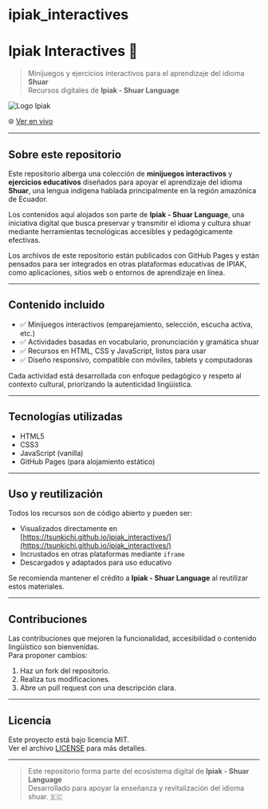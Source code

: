 # ipiak_interactives
# Ipiak Interactives 🌿

> Minijuegos y ejercicios interactivos para el aprendizaje del idioma **Shuar**  
> Recursos digitales de **Ipiak - Shuar Language**

![Logo Ipiak](https://via.placeholder.com/150?text=Ipiak) <!-- Sugerimos reemplazar con el logo oficial cuando esté disponible -->

🌐 [Ver en vivo](https://tsunkichi.github.io/ipiak_interactives/)

---

## Sobre este repositorio

Este repositorio alberga una colección de **minijuegos interactivos** y **ejercicios educativos** diseñados para apoyar el aprendizaje del idioma **Shuar**, una lengua indígena hablada principalmente en la región amazónica de Ecuador.

Los contenidos aquí alojados son parte de **Ipiak - Shuar Language**, una iniciativa digital que busca preservar y transmitir el idioma y cultura shuar mediante herramientas tecnológicas accesibles y pedagógicamente efectivas.

Los archivos de este repositorio están publicados con GitHub Pages y están pensados para ser integrados en otras plataformas educativas de IPIAK, como aplicaciones, sitios web o entornos de aprendizaje en línea.

---

## Contenido incluido

- ✅ Minijuegos interactivos (emparejamiento, selección, escucha activa, etc.)
- ✅ Actividades basadas en vocabulario, pronunciación y gramática shuar
- ✅ Recursos en HTML, CSS y JavaScript, listos para usar
- ✅ Diseño responsivo, compatible con móviles, tablets y computadoras

Cada actividad está desarrollada con enfoque pedagógico y respeto al contexto cultural, priorizando la autenticidad lingüística.

---

## Tecnologías utilizadas

- HTML5
- CSS3
- JavaScript (vanilla)
- GitHub Pages (para alojamiento estático)

---

## Uso y reutilización

Todos los recursos son de código abierto y pueden ser:
- Visualizados directamente en [https://tsunkichi.github.io/ipiak_interactives/](https://tsunkichi.github.io/ipiak_interactives/)
- Incrustados en otras plataformas mediante `iframe`
- Descargados y adaptados para uso educativo

Se recomienda mantener el crédito a **Ipiak - Shuar Language** al reutilizar estos materiales.

---

## Contribuciones

Las contribuciones que mejoren la funcionalidad, accesibilidad o contenido lingüístico son bienvenidas.  
Para proponer cambios:
1. Haz un fork del repositorio.
2. Realiza tus modificaciones.
3. Abre un pull request con una descripción clara.

---

## Licencia

Este proyecto está bajo licencia MIT.  
Ver el archivo [LICENSE](LICENSE) para más detalles.

---

> Este repositorio forma parte del ecosistema digital de **Ipiak - Shuar Language**  
> Desarrollado para apoyar la enseñanza y revitalización del idioma shuar. 🇪🇨
